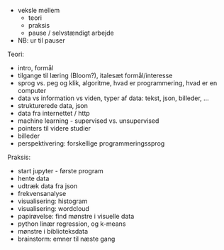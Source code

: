 - veksle mellem 
    - teori
    - praksis
    - pause / selvstændigt arbejde
- NB: ur til pauser

Teori:
- intro, formål
- tilgange til læring (Bloom?), italesæt formål/interesse
- sprog vs. peg og klik, algoritme, hvad er programmering, hvad er en computer
- data vs information vs viden, typer af data: tekst, json, billeder, ...
- strukturerede data, json
- data fra internettet / http
- machine learning - supervised vs. unsupervised
- pointers til videre studier
- billeder
- perspektivering: forskellige programmeringssprog

Praksis:
- start jupyter - første program
- hente data
- udtræk data fra json
- frekvensanalyse
- visualisering: histogram
- visualisering: wordcloud
- papirøvelse: find mønstre i visuelle data 
- python linær regression, og k-means
- mønstre i biblioteksdata
- brainstorm: emner til næste gang

